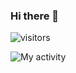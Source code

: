 ### Hi there 👋
![visitors](https://visitor-badge.glitch.me/badge?page_id=Monster-007.Monster-007)
<!--


Here are some ideas to get you started:

- 🔭 I’m currently working on ...
- 🌱 I’m currently learning ...
- 👯 I’m looking to collaborate on ...
- 🤔 I’m looking for help with ...
- 💬 Ask me about ...
- 📫 How to reach me: ...
- 😄 Pronouns: ...
- ⚡ Fun fact: ...
-->
![My activity](https://github-readme-stats.vercel.app/api?username=Monster-007&show_icons=true&theme=aura)
